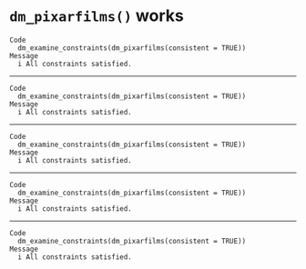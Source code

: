 # `dm_pixarfilms()` works

    Code
      dm_examine_constraints(dm_pixarfilms(consistent = TRUE))
    Message
      i All constraints satisfied.

---

    Code
      dm_examine_constraints(dm_pixarfilms(consistent = TRUE))
    Message
      i All constraints satisfied.

---

    Code
      dm_examine_constraints(dm_pixarfilms(consistent = TRUE))
    Message
      i All constraints satisfied.

---

    Code
      dm_examine_constraints(dm_pixarfilms(consistent = TRUE))
    Message
      i All constraints satisfied.

---

    Code
      dm_examine_constraints(dm_pixarfilms(consistent = TRUE))
    Message
      i All constraints satisfied.

